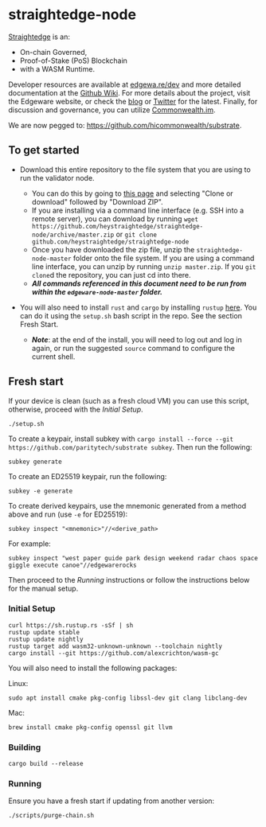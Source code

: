 # straightedge-node

[Straightedge](https://straighted.ge) is an:
- On-chain Governed,
- Proof-of-Stake (PoS) Blockchain
- with a WASM Runtime.

Developer resources are available at [edgewa.re/dev](https://edgewa.re/dev/) and more detailed documentation at the [Github Wiki](https://github.com/hicommonwealth/edgeware-node/wiki). For more details about the project, visit the Edgeware website, or check the [blog](blog.edgewa.re) or [Twitter](http://twitter.com/heystraightedge) for the latest. Finally, for discussion and governance, you can utilize [Commonwealth.im](https://commonwealth.im).

We are now pegged to: https://github.com/hicommonwealth/substrate.

## To get started

- Download this entire repository to the file system that you are using to run the validator node.
  - You can do this by going to [this page](https://github.com/heystraightedger/straightedge-node) and selecting "Clone or download" followed by "Download ZIP".
  - If you are installing via a command line interface (e.g. SSH into a remote server), you can download by running `wget https://github.com/heystraightedge/straightedge-node/archive/master.zip` or `git clone github.com/heystraightedge/straightedge-node`
  - Once you have downloaded the zip file, unzip the `straightedge-node-master` folder onto the file system. If you are using a command line interface, you can unzip by running `unzip master.zip`.  If you `git clone`d the repository, you can just cd into there.
  - **_All commands referenced in this document need to be run from within the `edgeware-node-master` folder._**

- You will also need to install `rust` and `cargo` by installing `rustup` [here](https://rustup.rs/).  You can do it using the `setup.sh` bash script in the repo.  See the section Fresh Start.
  - **_Note_**: at the end of the install, you will need to log out and log in again, or run the suggested `source` command to configure the current shell.

## Fresh start
If your device is clean (such as a fresh cloud VM) you can use this script, otherwise, proceed with the *Initial Setup*.
```
./setup.sh
```
To create a keypair, install subkey with `cargo install --force --git https://github.com/paritytech/substrate subkey`. Then run the following:
```
subkey generate
```
To create an ED25519 keypair, run the following:
```
subkey -e generate
```
To create derived keypairs, use the mnemonic generated from a method above and run (use `-e` for ED25519):
```
subkey inspect "<mnemonic>"//<derive_path>
```
For example:
```
subkey inspect "west paper guide park design weekend radar chaos space giggle execute canoe"//edgewarerocks
```
Then proceed to the *Running* instructions or follow the instructions below for the manual setup.

### Initial Setup

```
curl https://sh.rustup.rs -sSf | sh
rustup update stable
rustup update nightly
rustup target add wasm32-unknown-unknown --toolchain nightly
cargo install --git https://github.com/alexcrichton/wasm-gc
```

You will also need to install the following packages:

Linux:
```
sudo apt install cmake pkg-config libssl-dev git clang libclang-dev
```

Mac:
```
brew install cmake pkg-config openssl git llvm
```

### Building

```
cargo build --release
```

### Running

Ensure you have a fresh start if updating from another version:
```
./scripts/purge-chain.sh
```
<!-- To start up the Straightedge node and connect to the latest testnet, run:
```
./target/release/edgeware --chain=edgeware-testnet-v8 --name <INSERT_NAME>
```

## Implemented Modules

### Edge

* [Identity](https://github.com/heystraightedge/straightedge-node/tree/master/modules/edge-identity)
* [Voting](https://github.com/heystraightedge/straightedge-node/tree/master/modules/edge-voting)
* [Signaling](https://github.com/heystraightedge/straightedge-node/tree/master/modules/edge-signaling)
* [TreasuryReward](https://github.com/heystraightedge/straightedge-node/tree/master/modules/edge-treasury-reward)

### SRML
* [Aura](https://github.com/hicommonwealth/substrate/tree/master/srml/aura)
* [AuthorityDiscovery](https://github.com/hicommonwealth/substrate/tree/master/srml/authority-discovery)
* [Authorship](https://github.com/hicommonwealth/substrate/tree/master/srml/authorship)
* [Indices](https://github.com/hicommonwealth/substrate/tree/master/srml/indices)
* [Balances](https://github.com/hicommonwealth/substrate/tree/master/srml/balances)
* [Contracts](https://github.com/hicommonwealth/substrate/tree/master/srml/contracts)
* [Council](https://github.com/hicommonwealth/substrate/tree/master/srml/council)
* [Democracy](https://github.com/hicommonwealth/substrate/tree/master/srml/democracy)
* [Elections](https://github.com/hicommonwealth/substrate/tree/master/srml/elections)
* [FinalityTracker](https://github.com/hicommonwealth/substrate/tree/master/srml/finality-tracker)
* [Grandpa](https://github.com/hicommonwealth/substrate/tree/master/srml/grandpa)
* [ImOnline](https://github.com/hicommonwealth/substrate/tree/master/srml/im-online)
* [Offences](https://github.com/hicommonwealth/substrate/tree/master/srml/offences)
* [Session](https://github.com/hicommonwealth/substrate/tree/master/srml/session)
* [Staking](https://github.com/hicommonwealth/substrate/tree/master/srml/staking)
* [Sudo](https://github.com/hicommonwealth/substrate/tree/master/srml/sudo)
* [System](https://github.com/hicommonwealth/substrate/tree/master/srml/system)
* [Timestamp](https://github.com/hicommonwealth/substrate/tree/master/srml/timestamp)
* [Treasury](https://github.com/hicommonwealth/substrate/tree/master/srml/treasury)

## Developing on Starightedge

### Running A Local Chain

To run a chain locally for development purposes: `./target/release/straightedge --chain=local --alice --validator`

To allow apps in your browser to connect, as well as anyone else on your local network, add the `--rpc-cors=all` flag.

To force your local to create new blocks, even if offline, add the `--force-authoring` flag.

### Adding A Module

1. Add its github repo to:
  - [Cargo.toml](Cargo.toml)
  - [node/runtime/Cargo.toml](node/runtime/Cargo.toml)
  - [node/runtime/wasm/Cargo.toml](node/runtime/wasm/Cargo.toml) (be sure to have `default-features = false`)
2. Changes to [the runtime](node/runtime/src/lib.rs):
  - Add it as an `extern crate`.
  - Implement its `Trait` with production types.
  - Add it to the `construct_runtime` macro with all implemented components.
3. If its storage contains `config` elements, then you need to modify [the chain spec](node/service/src/chain_spec.rs):
  - Add it to the `straightedge_runtime`'s list of `Config` types.
  - Add it to the `testnet_genesis` function, initializing all storage fields set to `config()`.
4. Build and run the chain.

## Session Key Setup
If you plan to validate on Edgeware or a testnet with any non-default keys, then you will need to store the keys so that the node has access to them, for signing transactions and authoring new blocks. Keys in Edgeware are stored in the keystore in the file system. To store keys into this keystore, you need to use one of the two provided RPC calls. If your keys are encrypted or should be encrypted by the keystore, you need to provide the key using one of the cli arguments --password, --password-interactive or --password-filename.

### Recommended RPC call
For most users who want to run a validator node, the author_rotateKeys RPC call is sufficient. The RPC call will generate N Session keys for you and return their public keys. N is the number of session keys configured in the runtime. The output of the RPC call can be used as input for the session::set_keys transaction.
```
curl -H 'Content-Type: application/json' --data '{ "jsonrpc":"2.0", "method":"author_rotateKeys", "id":1 }' localhost:9933
```

### Advanced RPC call
If the Session keys need to match a fixed seed, they can be set individually key by key. The RPC call expects the key seed and the key type. The key types supported by default in Edgeware are `aura`, `gran`, and `imon`.
```
curl -H 'Content-Type: application/json' --data '{ "jsonrpc":"2.0", "method":"author_insertKey", "params":["KEY_TYPE", "SEED"],"id":1 }' localhost:9933
```
`KEY_TYPE` - needs to be replaced with the 4-character key type identifier. `SEED` - is the seed of the key.
